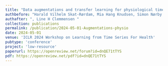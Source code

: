 ```yaml
---
title: "Data augmentations and transfer learning for physiological time series"
authbefore: "Harald Vilhelm Skat-Rørdam, Mia Hang Knudsen, Simon Nørby Knudsen, "
authafter: ", Line H Clemmensen "
collection: publications
permalink: /publication/2024-05-01-Augmentations-physio
date: 2024-05-01
venue: 'ICLR 2024 Workshop on Learning from Time Series For Health'
pubtype: 'conference'
project: 'low-resource'
paperurl: https://openreview.net/forum?id=dnQE71tTYS
pdf: https://openreview.net/pdf?id=dnQE71tTYS
---
```

